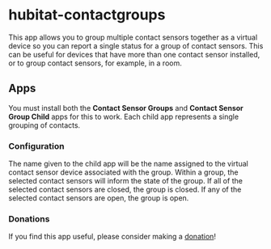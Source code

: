 # hubitat-contactgroups
This app allows you to group multiple contact sensors together as a virtual device so you can report a single status for a group of contact sensors. This can be useful for devices that have more than one contact sensor installed, or to group contact sensors, for example, in a room.
 
## Apps
You must install both the __Contact Sensor Groups__ and __Contact Sensor Group Child__ apps for this to work. Each child app represents a single grouping of contacts.

### Configuration
The name given to the child app will be the name assigned to the virtual contact sensor device associated with the group. Within a group, the selected contact sensors will inform the state of the group. If all of the selected contact sensors are closed, the group is closed. If any of the selected contact sensors are open, the group is open.

### Donations
If you find this app useful, please consider making a [donation](https://www.paypal.com/cgi-bin/webscr?cmd=_s-xclick&hosted_button_id=7LBRPJRLJSDDN&source=url)! 